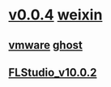 # [v0.0.4](https://github.com/littleflute/software1/edit/master/README.md) [weixin](https://github.com/littleflute/weixin)
## [vmware](https://github.com/littleflute/bljob/tree/master/vmware)  [ghost](https://github.com/littleflute/ghost)
## [FLStudio_v10.0.2](https://github.com/littleflute/software1/releases/download/FLStudio10/FL.Studio.v10.0.2.rar)
